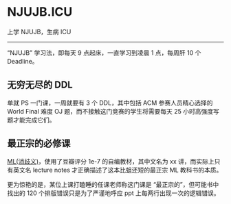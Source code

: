 # NJUJB.ICU

上学 NJUJB，生病 ICU

---

“NJUJB” 学习法，即每天 9 点起床，一直学习到凌晨 1 点，每周肝 10 个 Deadline。

## 无穷无尽的 DDL

单就 PS 一门课，一周就要有 3 个 DDL，其中包括 ACM 参赛人员精心选择的 World Final 难度 OJ 题，而不接触这门竞赛的学生将需要每天 25 小时高强度写题才能完成它们。

## 最正宗的必修课

[ML(消歧义)](https://en.wikipedia.org/wiki/Mathematical_logic)，使用了豆瓣评分 1e-7 的自编教材，其中文名为 xx 讲，而实际上只有英文名 lecture notes 才正确描述了这本比蛆还短的最正宗 ML 教科书的本质。

更为惊艳的是，某位上课打瞌睡的任课老师称这门课是 “最正宗的”，但可能书中找出的 120 个排版错误只是为了严谨地呼应 ppt 上每两行出现一次的逻辑错误。

